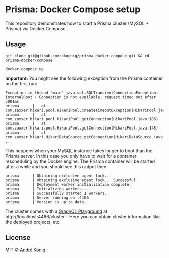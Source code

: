 # Prisma: Docker Compose setup

This repository demonstrates how to start a Prisma cluster (MySQL + Prisma) via Docker Compose.

## Usage

```
git clone git@github.com:akoenig/prisma-docker-compose.git && cd prisma-docker-compose

docker-compose up
```

**Important:** You might see the following exception from the Prisma container on the first run:

```
Exception in thread "main" java.sql.SQLTransientConnectionException: internalRoot - Connection is not available, request timed out after 5001ms.
prisma      | 	at com.zaxxer.hikari.pool.HikariPool.createTimeoutException(HikariPool.java:548)
prisma      | 	at com.zaxxer.hikari.pool.HikariPool.getConnection(HikariPool.java:186)
prisma      | 	at com.zaxxer.hikari.pool.HikariPool.getConnection(HikariPool.java:145)
prisma      | 	at com.zaxxer.hikari.HikariDataSource.getConnection(HikariDataSource.java:83)
...
```

This happens when your MySQL instance takes longer to boot than the Prisma server. In this case you only have to wait for a container rescheduling by the Docker engine. The Prisma container will be started after a while and you should see this output then:

```
prisma      | Obtaining exclusive agent lock...
prisma      | Obtaining exclusive agent lock... Successful.
prisma      | Deployment worker initialization complete.
prisma      | Initializing workers...
prisma      | Successfully started 1 workers.
prisma      | Server running on :4466
prisma      | Version is up to date.
```

The cluster comes with a [GraphQL Playground](https://github.com/graphcool/graphql-playground) at http://localhost:4466/cluster – Here you can obtain cluster information like the deployed projects, etc.

## License

MIT © [André König](https://andrekoenig.de)
